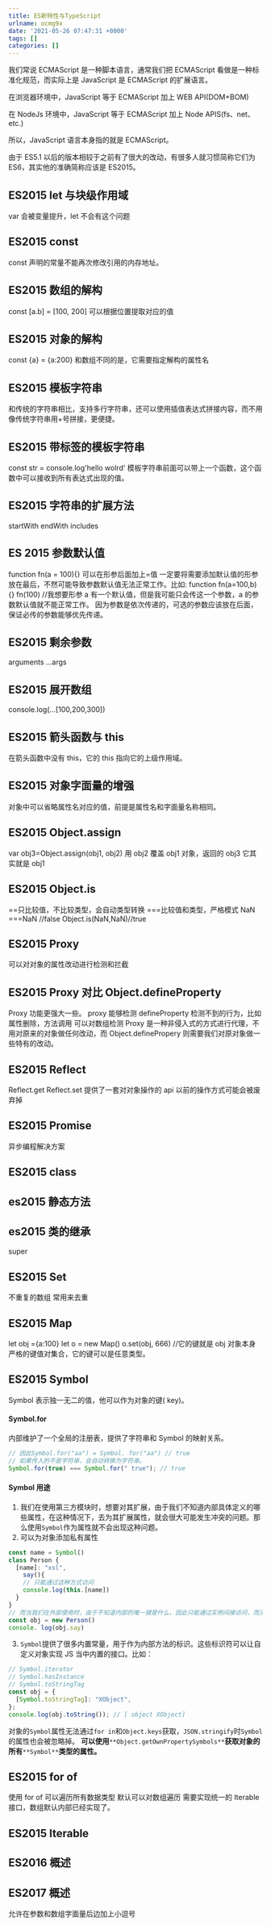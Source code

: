 ```yaml
---
title: ES新特性与TypeScript
urlname: ocmg9x
date: '2021-05-26 07:47:31 +0000'
tags: []
categories: []
---
```


我们常说 ECMAScript 是一种脚本语言，通常我们把 ECMAScript 看做是一种标准化规范，而实际上是 JavaScript 是 ECMAScript 的扩展语言。

在浏览器环境中，JavaScript 等于 ECMAScript 加上 WEB API(DOM+BOM)

在 NodeJs 环境中，JavaScript 等于 ECMAScript 加上 Node APIS(fs、net、etc.)

所以，JavaScript 语言本身指的就是 ECMAScript。

由于 ES5.1 以后的版本相较于之前有了很大的改动，有很多人就习惯简称它们为 ES6，其实他的准确简称应该是 ES2015。

## ES2015 let 与块级作用域

var 会被变量提升，let 不会有这个问题

## ES2015 const

const 声明的常量不能再次修改引用的内存地址。

## ES2015 数组的解构

const [a.b] = [100, 200]
可以根据位置提取对应的值

## ES2015 对象的解构

const {a} = {a:200}
和数组不同的是，它需要指定解构的属性名

## ES2015 模板字符串

和传统的字符串相比，支持多行字符串，还可以使用插值表达式拼接内容，而不用像传统字符串用+号拼接，更便捷。

## ES2015 带标签的模板字符串

const str = console.log'hello wolrd'
模板字符串前面可以带上一个函数，这个函数中可以接收到所有表达式出现的值。

## ES2015 字符串的扩展方法

startWith
endWith
includes

## ES 2015 参数默认值

function fn(a = 100){}
可以在形参后面加上=值
一定要将需要添加默认值的形参放在最后，不然可能导致参数默认值无法正常工作。比如:
function fn(a=100,b){}
fn(100) //我想要形参 a 有一个默认值，但是我可能只会传这一个参数，a 的参数默认值就不能正常工作。
因为参数是依次传递的，可选的参数应该放在后面，保证必传的参数能够优先传递。

## ES2015 剩余参数

arguments
...args

## ES2015 展开数组

console.log(...[100,200,300])

## ES2015 箭头函数与 this

在箭头函数中没有 this，它的 this 指向它的上级作用域。

## ES2015 对象字面量的增强

对象中可以省略属性名对应的值，前提是属性名和字面量名称相同。

## ES2015 Object.assign

var obj3=Object.assign(obj1, obj2)
用 obj2 覆盖 obj1 对象，返回的 obj3 它其实就是 obj1

## ES2015 Object.is

==只比较值，不比较类型，会自动类型转换
===比较值和类型，严格模式
NaN ===NaN //false
Object.is(NaN,NaN)//true

## ES2015 Proxy

可以对对象的属性改动进行检测和拦截

## ES2015 Proxy 对比 Object.defineProperty

Proxy 功能更强大一些。
proxy 能够检测 defineProperty 检测不到的行为，比如属性删除，方法调用
可以对数组检测
Proxy 是一种非侵入式的方式进行代理，不用对原来的对象做任何改动，而 Object.definePropery 则需要我们对原对象做一些特有的改动。

## ES2015 Reflect

Reflect.get
Reflect.set
提供了一套对对象操作的 api
以前的操作方式可能会被废弃掉

## ES2015 Promise

异步编程解决方案

## ES2015 class

## es2015 静态方法

## es2015 类的继承

super

## ES2015 Set

不重复的数组 常用来去重

## ES2015 Map

let obj ={a:100}
let o = new Map()
o.set(obj, 666) //它的键就是 obj 对象本身
严格的键值对集合，它的键可以是任意类型。

## ES2015 Symbol

Symbol 表示独一无二的值，他可以作为对象的键( key)。

#### Symbol.for

内部维护了一个全局的注册表，提供了字符串和 Symbol 的映射关系。

```javascript
// 因此Symbol.for("aa") = Symbol. for("aa") // true
// 如果传入的不是字符串，会自动转换为字符串。
Symbol.for(true) === Symbol.for(" true"); // true
```

#### Symbol 用途

1. 我们在使用第三方模块时，想要对其扩展，由于我们不知道内部具体定义的哪些属性，在这种情况下，去为其扩展属性，就会很大可能发生冲突的问题。那么使用`Symbol`作为属性就不会出现这种问题。
1. 可以为对象添加私有属性

```javascript
const name = Symbol()
class Person {
  [name]: "xsl",
    say(){
    // 只能通过这种方式访问
    console.log(this.[name])
  }
}
// 而当我们在外部使用时，由于不知道内部的唯一键是什么，因此只能通过实例间接访问，而无法在外部直接访问。
const obj = new Person()
console. log(obj.say)
```

3.  `Symbol`提供了很多内置常量，用于作为内部方法的标识。这些标识符可以让自定义对象实现 JS 当中内置的接口。比如：

```javascript
// Symbol.iterator
// Symbol.hasInstance
// Symbol.toStringTag
const obj = {
  [Symbol.toStringTag]: "XObject",
};
console.log(obj.toString()); // [ object XObject]
```

对象的`Symbol`属性无法通过`for in`和`Object.keys`获取，`JSON.stringify`时`Symbol`的属性也会被忽略掉。
**可以使用**`**Object.getOwnPropertySymbols**`**获取对象的所有**`**Symbol**`**类型的属性。**

## ES2015 for of

使用 for of 可以遍历所有数据类型
默认可以对数组遍历
需要实现统一的 Iterable 接口，数组默认内部已经实现了。

## ES2015 Iterable

## ES2016 概述

## ES2017 概述

允许在参数和数组字面量后边加上小逗号
